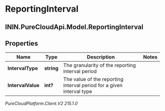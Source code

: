 # ReportingInterval

## ININ.PureCloudApi.Model.ReportingInterval

## Properties

|Name | Type | Description | Notes|
|------------ | ------------- | ------------- | -------------|
| **IntervalType** | **string** | The granularity of the reporting interval period | |
| **IntervalValue** | **int?** | The value of the reporting interval period for a given interval type | |



_PureCloudPlatform.Client.V2 215.1.0_
